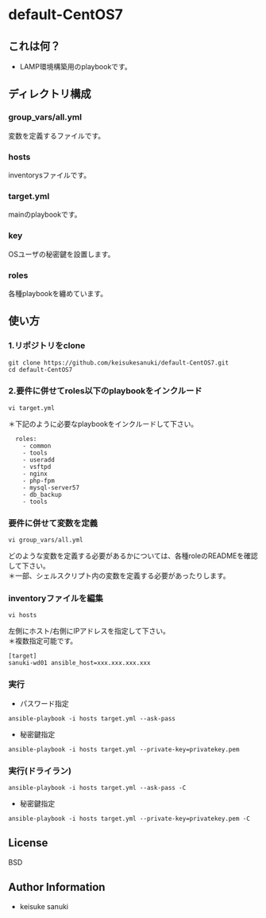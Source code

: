 default-CentOS7
=========

## これは何？

- LAMP環境構築用のplaybookです。

## ディレクトリ構成

### group_vars/all.yml
変数を定義するファイルです。

### hosts
inventorysファイルです。

### target.yml
mainのplaybookです。

### key
OSユーザの秘密鍵を設置します。

### roles
各種playbookを纏めています。

## 使い方

### 1.リポジトリをclone

```
git clone https://github.com/keisukesanuki/default-CentOS7.git
cd default-CentOS7
```

### 2.要件に併せてroles以下のplaybookをインクルード

```
vi target.yml
```

＊下記のように必要なplaybookをインクルードして下さい。

```
  roles:
    - common
    - tools
    - useradd
    - vsftpd
    - nginx
    - php-fpm
    - mysql-server57
    - db_backup
    - tools
```

### 要件に併せて変数を定義

```
vi group_vars/all.yml
```

どのような変数を定義する必要があるかについては、各種roleのREADMEを確認して下さい。  
＊一部、シェルスクリプト内の変数を定義する必要があったりします。

### inventoryファイルを編集

```
vi hosts
```

左側にホスト/右側にIPアドレスを指定して下さい。  
＊複数指定可能です。

```
[target]
sanuki-wd01 ansible_host=xxx.xxx.xxx.xxx
```

### 実行


* パスワード指定

```
ansible-playbook -i hosts target.yml --ask-pass
```

* 秘密鍵指定

```
ansible-playbook -i hosts target.yml --private-key=privatekey.pem
```

### 実行(ドライラン)

```
ansible-playbook -i hosts target.yml --ask-pass -C
```

* 秘密鍵指定

```
ansible-playbook -i hosts target.yml --private-key=privatekey.pem -C
```

License
-------

BSD

Author Information
------------------

- keisuke sanuki 
